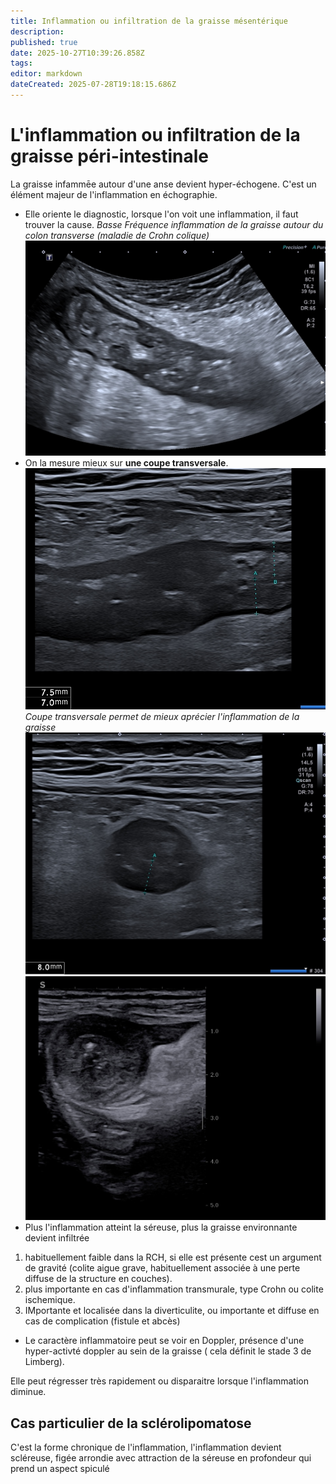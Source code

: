 ```yaml
---
title: Inflammation ou infiltration de la graisse mésentérique
description: 
published: true
date: 2025-10-27T10:39:26.858Z
tags: 
editor: markdown
dateCreated: 2025-07-28T19:18:15.686Z
---
```


# L'inflammation ou infiltration de la graisse péri-intestinale
La graisse infammēe autour d'une anse devient hyper-échogene.
C'est un élément majeur de l'inflammation en échographie.
- Elle oriente le diagnostic, lorsque l'on voit une inflammation, il faut trouver la cause.
*Basse Fréquence inflammation de la graisse autour du colon transverse (maladie de Crohn colique)*
![graissebf.jpg](/imagetypeetanatomie/graissebf.jpg)
- On la mesure mieux sur **une coupe transversale**.
![graissecolocl.jpg](/imagetypeetanatomie/graissecolocl.jpg)
*Coupe transversale permet de mieux aprécier l'inflammation de la graisse*
![graissecolonct.jpg](/imagetypeetanatomie/graissecolonct.jpg)
![infiltrat_graisse_copie.jpg](/imagetypeetanatomie/infiltrat_graisse_copie.jpg)
- Plus l'inflammation atteint la séreuse, plus la graisse environnante devient infiltrée 
1. habituellement faible dans la RCH, si elle est présente cest un argument de gravité (colite aigue grave, habituellement associée à une perte diffuse de la structure en couches).
2. plus importante en cas d'inflammation transmurale, type Crohn ou colite ischemique.
3. IMportante et localisée dans la diverticulite, ou importante et diffuse en cas de complication (fistule et abcès)
- Le caractère inflammatoire peut se voir en Doppler, présence d'une hyper-activté doppler au sein de la graisse ( cela définit le stade 3 de Limberg).


Elle peut régresser très rapidement ou disparaitre lorsque l'inflammation diminue. 



## Cas particulier de la sclérolipomatose ##

C'est la forme chronique de l'inflammation, l'inflammation devient scléreuse, figée arrondie avec attraction de la séreuse en profondeur qui prend un aspect spiculé  


